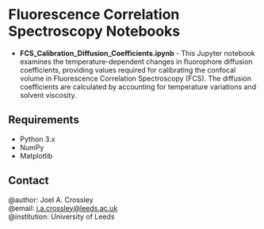 # Fluorescence Correlation Spectroscopy Notebooks

- **FCS_Calibration_Diffusion_Coefficients.ipynb** - This Jupyter notebook examines the temperature-dependent changes in fluorophore diffusion coefficients, providing values required for calibrating the confocal volume in Fluorescence Correlation Spectroscopy (FCS). The diffusion coefficients are calculated by accounting for temperature variations and solvent viscosity.

## Requirements
- Python 3.x
- NumPy
- Matplotlib

## Contact
@author: Joel A. Crossley <br />
@email: j.a.crossley@leeds.ac.uk <br />
@institution: University of Leeds <br />

